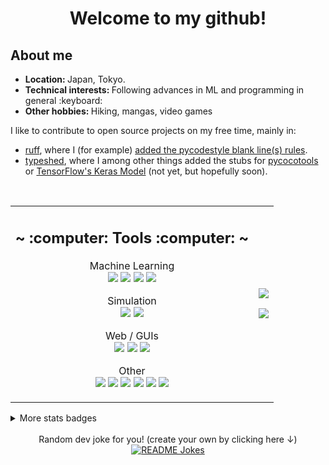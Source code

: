 <h1 align="center"> Welcome to my github! </h1>

<h2>About me</h2>
<ul>
  <li><b>Location: </b> Japan, Tokyo.</li>
  <li><b>Technical interests: </b> Following advances in ML and programming in general :keyboard:</li>
  <li><b>Other hobbies: </b> Hiking, mangas, video games</li>
</ul>

I like to contribute to open source projects on my free time, mainly in:
- [ruff](https://github.com/astral-sh/ruff/pulls?q=is%3Amerged+is%3Apr+author%3Ahoel-bagard+), where I (for example) [added the pycodestyle blank line(s) rules](https://github.com/astral-sh/ruff/pull/9266).
- [typeshed](https://github.com/python/typeshed/pulls?q=is%3Amerged+is%3Apr+author%3Ahoel-bagard+), where I among other things added the stubs for [pycocotools](https://github.com/python/typeshed/pull/9086) or [TensorFlow's Keras Model](https://github.com/python/typeshed/pull/11334) (not yet, but hopefully soon).

<br>


<table border="0px">
  <tr>
    <td>
<div>
  <h2 align="center"> ~ :computer: Tools :computer: ~ </h2>
  <p align="center">
    Machine Learning</br>
    <img src="https://img.shields.io/badge/Python-3670A0?style=for-the-badge&logo=python&logoColor=ffdd54"/>
    <img src="https://img.shields.io/badge/TensorFlow-%23FF6F00.svg?style=for-the-badge&logo=TensorFlow&logoColor=white"/>
    <img src="https://img.shields.io/badge/PyTorch-%23EE4C2C.svg?style=for-the-badge&logo=PyTorch&logoColor=white"/>
    <img src="https://img.shields.io/badge/opencv-%23white.svg?style=for-the-badge&logo=opencv&logoColor=white"/>
  </p>

  <p align="center">
    Simulation</br>
    <img src="https://img.shields.io/badge/GODOT-%23FFFFFF.svg?style=for-the-badge&logo=godot-engine"/>
    <img src="https://img.shields.io/badge/unity-%23000000.svg?style=for-the-badge&logo=unity&logoColor=white"/>
  </p>
 
  <p align="center">
    Web / GUIs</br>
    <img src="https://img.shields.io/badge/Electron-191970?style=for-the-badge&logo=Electron&logoColor=white"/>
    <img src="https://img.shields.io/badge/javascript%20-%23323330.svg?&style=for-the-badge&logo=javascript&logoColor=%23F7DF1E"/>
    <img src="https://img.shields.io/badge/angular-%23DD0031.svg?style=for-the-badge&logo=angular&logoColor=white"/>
  </p>

  <p align="center">
    Other</br>
    <img src="https://img.shields.io/badge/rust-%23000000.svg?style=for-the-badge&logo=rust&logoColor=white"/>
    <img src="https://img.shields.io/badge/c++-%2300599C.svg?style=for-the-badge&logo=c%2B%2B&logoColor=white"/>
    <img src="https://img.shields.io/badge/Arch%20Linux-1793D1?logo=arch-linux&logoColor=fff&style=for-the-badge"/>
    <img src="https://img.shields.io/badge/git%20-%23F05033.svg?&style=for-the-badge&logo=git&logoColor=white"/>
    <img src="https://img.shields.io/badge/docker-%230db7ed.svg?style=for-the-badge&logo=docker&logoColor=white"/>
    <img src="https://img.shields.io/badge/Emacs-%237F5AB6.svg?&style=for-the-badge&logo=gnu-emacs&logoColor=white"/>
  </p>
</div>
    </td>
    <td>
      <p align="center">
          <img src="https://github-profile-summary-cards.vercel.app/api/cards/stats?username=hoel-bagard&theme=github_dark"/>
      </p>
      <p align="center">
          <img src="https://github-profile-summary-cards.vercel.app/api/cards/most-commit-language?username=hoel-bagard&theme=github_dark"/>
      </p>
    </td>
  </tr>
</table>

<!---
<br>

<div align="center">
  <a href="https://linkedin.com/in/hoël-bagard-b4156a109/" target="_blank">
    <img src="https://img.shields.io/badge/LinkedIn-%230077B5.svg?&style=flat-square&logo=linkedin&logoColor=white" alt="LinkedIn">
  </a>
  <div>
    <img src="https://user-images.githubusercontent.com/34478245/133010664-9648f00a-cfbf-46f7-baeb-f409043b153a.gif">
  </div>
</div>
-->

<details>
<summary>More stats badges</summary>

<!-- Note: Could use profile-summary-card-output for slightly different output (see https://github.com/hoel-bagard/hoel-bagard/tree/hoel/profile-summary-card-output/profile-summary-card-output/github_dark) -->

<p align="center">
  <img src="https://github-profile-summary-cards.vercel.app/api/cards/profile-details?username=hoel-bagard&theme=github_dark"/>
  <img src="https://github-profile-summary-cards.vercel.app/api/cards/repos-per-language?username=hoel-bagard&theme=github_dark"/>
  <img src="https://github-readme-stats.vercel.app/api?username=hoel-bagard&count_private=true&theme=tokyonight"/>
  <img src="https://github-profile-summary-cards.vercel.app/api/cards/productive-time?username=hoel-bagard&theme=github_dark&utcOffset=9"/>
  <img src="https://github-readme-stats.vercel.app/api/top-langs/?username=hoel-bagard&layout=compact&langs_count=4&theme=tokyonight"/>
</p>

</details>

</br>

<div align="center"
  <i>Random dev joke for you! (create your own by clicking here ↓)</i><br>
  <a href="https://readme-jokes.vercel.app">
    <img align="center" src="https://readme-jokes.vercel.app/api?bgColor=%23073b4c&textColor=%2306d6a0&aColor=%2306d6a0&borderColor=%2306d6a0" alt="README Jokes">
  </a>
</div>
